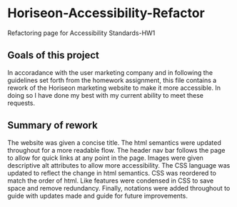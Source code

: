 # Horiseon-Accessibility-Refactor
Refactoring page for Accessibility Standards-HW1

## Goals of this project
In accoradance with the user marketing company and in following the guidelines set forth from the homework assignment, this file contains a rework of the Horiseon marketing website to make it more accessible. In doing so I have done my best with my current ability to meet these requests.

## Summary of rework
The website was given a concise title.
The html semantics were updated throughout for a more readable flow. 
The header nav bar follows the page to allow for quick links at any point in the page.
Images were given descriptive alt attributes to allow more accessibility.
The CSS language was updated to reflect the change in html semantics.
CSS was reordered to match the order of html.
Like features were condensed in CSS to save space and remove redundancy. 
Finally, notations were added throughout to guide with updates made and guide for future improvements.
